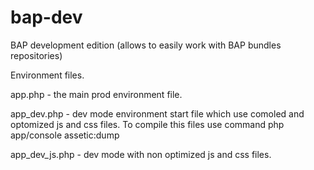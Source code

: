 bap-dev
============

BAP development edition (allows to easily work with BAP bundles repositories)


Environment files.

app.php - the main prod environment file.

app_dev.php - dev mode environment start file which use comoled and optomized js and css files.
To compile this files use command php app/console assetic:dump

app_dev_js.php - dev mode with non optimized js and css files.
